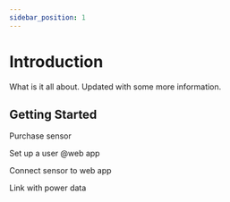 ```yaml
---
sidebar_position: 1
---
```


# Introduction

What is it all about. Updated with some more information. 

## Getting Started

Purchase sensor

Set up a user @web app

Connect sensor to web app

Link with power data
